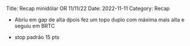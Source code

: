 Title: Recap minidólar OR 11/11/22
Date: 2022-11-11
Category: Recap

* Abriu em gap de alta dpois fez um topo duplo com máxima mais alta e seguiu em BRTC 

* stop padrão 15 pts
